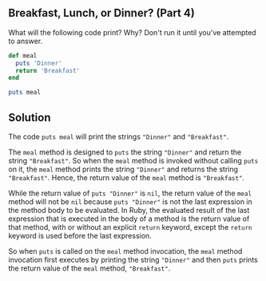## Breakfast, Lunch, or Dinner? (Part 4)
What will the following code print? Why? Don't run it until you've attempted to answer.
```ruby
def meal
  puts 'Dinner'
  return 'Breakfast'
end

puts meal
```

## Solution
The code `puts meal` will print the strings `"Dinner"` and `"Breakfast"`.

The `meal` method is designed to `puts` the string `"Dinner"` and return the string `"Breakfast"`. So when the `meal` method is invoked without calling `puts` on it, the `meal` method prints the string `"Dinner"` and returns the string `"Breakfast"`. Hence, the return value of the `meal` method is `"Breakfast"`.

While the return value of `puts "Dinner"` is `nil`, the return value of the `meal` method will not be `nil` because `puts "Dinner"` is not the last expression in the method body to be evaluated. In Ruby, the evaluated result of the last expression that is executed in the body of a method is the return value of that method, with or without an explicit `return` keyword, except the `return` keyword is used before the last expression.

So when `puts` is called on the `meal` method invocation, the `meal` method invocation first executes by printing the string `"Dinner"` and then `puts` prints the return value of the `meal` method, `"Breakfast"`.